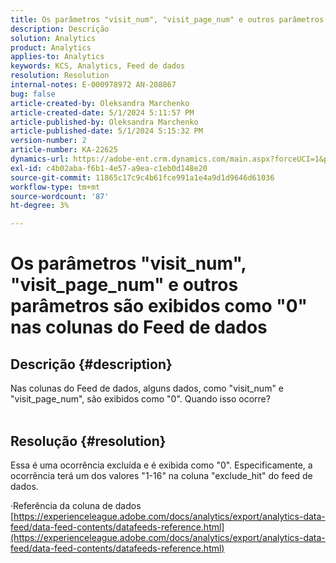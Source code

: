 ```yaml
---
title: Os parâmetros "visit_num", "visit_page_num" e outros parâmetros são exibidos como "0" nas colunas do Feed de dados
description: Descrição
solution: Analytics
product: Analytics
applies-to: Analytics
keywords: KCS, Analytics, Feed de dados
resolution: Resolution
internal-notes: E-000978972 AN-208867
bug: false
article-created-by: Oleksandra Marchenko
article-created-date: 5/1/2024 5:11:57 PM
article-published-by: Oleksandra Marchenko
article-published-date: 5/1/2024 5:15:32 PM
version-number: 2
article-number: KA-22625
dynamics-url: https://adobe-ent.crm.dynamics.com/main.aspx?forceUCI=1&pagetype=entityrecord&etn=knowledgearticle&id=2f4d1fe4-dd07-ef11-9f8a-6045bd006704
exl-id: c4b02aba-f6b1-4e57-a9ea-c1eb0d148e20
source-git-commit: 11865c17c9c4b61fce991a1e4a9d1d9646d61036
workflow-type: tm+mt
source-wordcount: '87'
ht-degree: 3%

---
```


# Os parâmetros &quot;visit_num&quot;, &quot;visit_page_num&quot; e outros parâmetros são exibidos como &quot;0&quot; nas colunas do Feed de dados

## Descrição {#description}

Nas colunas do Feed de dados, alguns dados, como &quot;visit_num&quot; e &quot;visit_page_num&quot;, são exibidos como &quot;0&quot;. Quando isso ocorre?
<br> 

## Resolução {#resolution}


Essa é uma ocorrência excluída e é exibida como &quot;0&quot;. Especificamente, a ocorrência terá um dos valores &quot;1-16&quot; na coluna &quot;exclude_hit&quot; do feed de dados.

·Referência da coluna de dados
[https://experienceleague.adobe.com/docs/analytics/export/analytics-data-feed/data-feed-contents/datafeeds-reference.html](https://experienceleague.adobe.com/docs/analytics/export/analytics-data-feed/data-feed-contents/datafeeds-reference.html)
